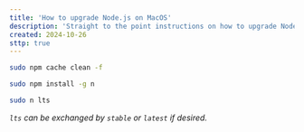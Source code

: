 ```yaml
---
title: 'How to upgrade Node.js on MacOS'
description: 'Straight to the point instructions on how to upgrade Node.js on MacOS.'
created: 2024-10-26
sttp: true
---
```


```bash
sudo npm cache clean -f
```

```bash
sudo npm install -g n
```

```bash
sudo n lts
```

_`lts` can be exchanged by `stable` or `latest` if desired._
